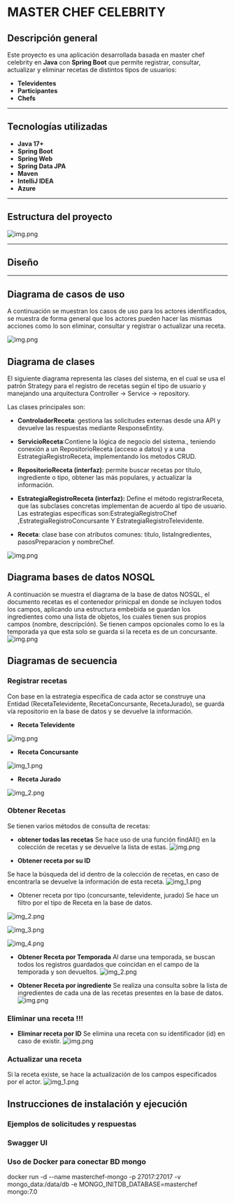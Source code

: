 # MASTER CHEF CELEBRITY


## Descripción general
Este proyecto es una aplicación desarrollada basada en master chef celebrity en **Java** con **Spring Boot** que permite registrar, consultar, actualizar y eliminar recetas de distintos tipos de usuarios:
- **Televidentes**
- **Participantes**
- **Chefs**

---

## Tecnologías utilizadas
- **Java 17+**
- **Spring Boot**
- **Spring Web**
- **Spring Data JPA**
- **Maven**
- **IntelliJ IDEA**
- **Azure**

---

## Estructura del proyecto
![img.png](docs/img/estructura.png)
____
## Diseño
___
## **Diagrama de casos de uso**
A continuación se muestran los casos de uso para los actores identificados, se muestra de forma general
que los actores pueden hacer las mismas acciones como lo son eliminar, consultar y registrar o actualizar una receta.

![img.png](docs/UML/diagramaCasosUso.png)


## Diagrama de clases

El siguiente diagrama representa las clases del sistema, en el cual se usa el patrón Strategy
para el registro de recetas según el tipo de usuario y manejando una arquitectura Controller -> Service -> repository.

Las clases principales son:
* **ControladorReceta**: gestiona las solicitudes externas desde una API y devuelve las respuestas mediante ResponseEntity.

* **ServicioReceta**:Contiene la lógica de negocio del sistema., teniendo conexión a un RepositorioReceta (acceso a datos) y a una EstrategiaRegistroReceta,
implementando los metodos CRUD.

* **RepositorioReceta (interfaz):** permite buscar recetas por título, ingrediente o tipo, obtener las más populares, y actualizar la información.


* **EstrategiaRegistroReceta (interfaz):** Define el método registrarReceta, que las subclases concretas implementan de acuerdo al tipo de usuario. Las
estrategias específicas son:EstrategiaRegistroChef ,EstrategiaRegistroConcursante  Y EstrategiaRegistroTelevidente.


* **Receta**: clase base con atributos comunes: título, listaIngredientes, pasosPreparacion y nombreChef.

![img.png](docs/UML/diagramaClases.png)


## Diagrama bases de datos NOSQL

A continuación se muestra el diagrama de la base de datos NOSQL, el documento recetas es el contenedor prinicpal
en donde se incluyen todos los campos, aplicando una estructura embebida se guardan los ingredientes como una lista de objetos, los cuales
tienen sus propios campos (nombre, descripción). Se tienen campos opcionales como lo es la temporada ya que esta solo se
guarda si la receta es de un concursante.
![img.png](docs/UML/diagramaBD.png)

## Diagramas de secuencia

###  **Registrar recetas**
Con base en la estrategia
específica de cada actor se construye una Entidad (RecetaTelevidente, RecetaConcursante, RecetaJurado), se guarda vía 
repositorio en la base de datos y se devuelve la información.

* **Receta Televidente**

![img.png](docs/UML/registarRecetaTelevidente.png)

* **Receta Concursante**

![img_1.png](docs/UML/registrarRecetaConcursante.png)

* **Receta Jurado**

![img_2.png](docs/UML/registrarRecetaJurado.png)


### **Obtener Recetas**
Se tienen varios métodos de consulta de recetas:

* **obtener todas las recetas**
Se hace uso de una función findAll() en la colección de recetas y se devuelve la lista de estas.
![img.png](docs/UML/obtenerTodasRecetas.png)

* **Obtener receta por su ID**

Se hace la búsqueda del id dentro de la colección de recetas, en caso de encontrarla se devuelve la información
de esta receta.
![img_1.png](docs/UML/obtenerRecetaPorID.png)

* Obtener receta por tipo (concursante, televidente, jurado) 
Se hace un filtro por el tipo de Receta en la base de datos.

![img_2.png](docs/UML/obtenerRecetaconcursante.png)

![img_3.png](docs/UML/obtenerRecetaTelevidente.png)

![img_4.png](docs/UML/obtenerRecetajurado.png)


* **Obtener Receta por Temporada**
Al darse una temporada, se buscan todos los registros guardados que coincidan en el campo de la temporada y son devueltos.
![img_2.png](docs/UML/obtenerRecetaTemporada.png)

* **Obtener Receta por ingrediente**
Se realiza una consulta sobre la lista de ingredientes de cada una de las recetas presentes en la base de datos.
![img.png](docs/UML/obtenerRecetaIngrediente.png)


### Eliminar una receta !!!
* **Eliminar receta por ID**
Se elimina una receta con su identificador (id) en caso de existir.
![img.png](docs/UML/eliminarReceta.png)


### Actualizar una receta
Si la receta existe, se hace la actualización de los campos especificados por el actor.
![img_1.png](docs/UML/actualizarReceta.png)

## Instrucciones de instalación y ejecución

### Ejemplos de solicitudes y respuestas

### Swagger UI

### Uso de Docker para conectar BD mongo
docker run -d --name masterchef-mongo -p 27017:27017 -v mongo_data:/data/db -e MONGO_INITDB_DATABASE=masterchef mongo:7.0
